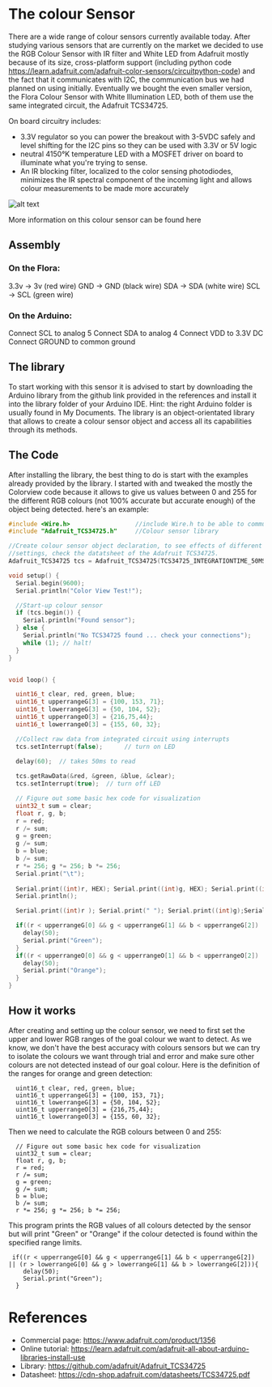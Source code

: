 # The colour Sensor

There are a wide range of colour sensors currently available today. After studying various sensors that are currently on the market we 
decided to use the RGB Colour Sensor with IR filter and White LED from Adafruit mostly because of its size, cross-platform support (including python code https://learn.adafruit.com/adafruit-color-sensors/circuitpython-code) 
and the fact that it communicates with I2C, the communication bus we had planned on using initially. Eventually we bought the even smaller version, the Flora Colour Sensor with White Illumination LED,
both of them use the same integrated circuit, the Adafruit TCS34725.

On board circuitry includes: 
* 3.3V regulator so you can power the breakout with 3-5VDC safely and level shifting for the I2C pins so they can be used with 3.3V or 5V logic
* neutral 4150°K temperature LED with a MOSFET driver on board to illuminate what you're trying to sense. 
* An IR blocking filter, localized to the color sensing photodiodes, minimizes the IR spectral component of the incoming light and allows colour measurements to be made more 
accurately

![alt text](electronics/sensors/ColorSensor/Flora.png )


More information on this colour sensor can be found here

## Assembly

### On the Flora:

3.3v -> 3v (red wire)
GND -> GND (black wire)
SDA -> SDA (white wire) 
SCL -> SCL (green wire)

### On the Arduino:
Connect SCL    to analog 5
Connect SDA    to analog 4
Connect VDD    to 3.3V DC
Connect GROUND to common ground

## The library
To start working with this sensor it is advised to start by downloading the Arduino library from the github link provided in the references and install
it into the library folder of your Arduino IDE. Hint: the right Arduino folder is usually found in My Documents. The library is an object-orientated library
that allows to create a colour sensor object and access all  its capabilities through its methods.

## The Code
After installing the library, the best thing to do is start with the examples already provided by the library. I started with and tweaked the mostly the 
Colorview code because it allows to give us values between 0 and 255 for the different RGB colours (not 100% accurate but accurate enough) of the 
object being detected. here's an example:

```cpp
#include <Wire.h>                  //include Wire.h to be able to communicate through I2C on Arduino board
#include "Adafruit_TCS34725.h"     //Colour sensor library

//Create colour sensor object declaration, to see effects of different integration time and gain
//settings, check the datatsheet of the Adafruit TCS34725.  
Adafruit_TCS34725 tcs = Adafruit_TCS34725(TCS34725_INTEGRATIONTIME_50MS, TCS34725_GAIN_4X);

void setup() {
  Serial.begin(9600);
  Serial.println("Color View Test!");

  //Start-up colour sensor
  if (tcs.begin()) {
    Serial.println("Found sensor");
  } else {
    Serial.println("No TCS34725 found ... check your connections");
    while (1); // halt!
  }
}


void loop() {

  uint16_t clear, red, green, blue;
  uint16_t upperrangeG[3] = {100, 153, 71};
  uint16_t lowerrangeG[3] = {50, 104, 52};
  uint16_t upperrangeO[3] = {216,75,44};
  uint16_t lowerrangeO[3] = {155, 60, 32};  

  //Collect raw data from integrated circuit using interrupts
  tcs.setInterrupt(false);      // turn on LED

  delay(60);  // takes 50ms to read 
  
  tcs.getRawData(&red, &green, &blue, &clear);
  tcs.setInterrupt(true);  // turn off LED

  // Figure out some basic hex code for visualization
  uint32_t sum = clear;
  float r, g, b;
  r = red; 
  r /= sum;
  g = green; 
  g /= sum;
  b = blue; 
  b /= sum;
  r *= 256; g *= 256; b *= 256;
  Serial.print("\t");
  
  Serial.print((int)r, HEX); Serial.print((int)g, HEX); Serial.print((int)b, HEX);
  Serial.println();

  Serial.print((int)r ); Serial.print(" "); Serial.print((int)g);Serial.print(" ");  Serial.println((int)b );

  if((r < upperrangeG[0] && g < upperrangeG[1] && b < upperrangeG[2]) || (r > lowerrangeG[0] && g > lowerrangeG[1] && b > lowerrangeG[2])){
    delay(50);
    Serial.print("Green");
  }
  if((r < upperrangeO[0] && g < upperrangeO[1] && b < upperrangeO[2]) || (r > lowerrangeO[0] && g > lowerrangeO[1] && b > lowerrangeO[2])){
    delay(50);
    Serial.print("Orange");
  }
}
``` 

## How it works
After creating and setting up the colour sensor, we need to first set the upper and lower RGB ranges of the goal colour we want to detect. As we know,
we don't have the best accuracy with colours sensors but we can try to isolate the colours we want through trial and error and make sure other colours 
are not detected instead of our goal colour. Here is the definition of the ranges for orange and green detection:
```
  uint16_t clear, red, green, blue;
  uint16_t upperrangeG[3] = {100, 153, 71};
  uint16_t lowerrangeG[3] = {50, 104, 52};
  uint16_t upperrangeO[3] = {216,75,44};
  uint16_t lowerrangeO[3] = {155, 60, 32};  
```

Then we need to calculate the RGB colours between 0 and 255:
```
  // Figure out some basic hex code for visualization
  uint32_t sum = clear;
  float r, g, b;
  r = red; 
  r /= sum;
  g = green; 
  g /= sum;
  b = blue; 
  b /= sum;
  r *= 256; g *= 256; b *= 256;
```

This program prints the RGB values of all colours detected by the sensor but will print "Green" or "Orange" if the colour detected is found within
the specified range limits.

```
 if((r < upperrangeG[0] && g < upperrangeG[1] && b < upperrangeG[2]) || (r > lowerrangeG[0] && g > lowerrangeG[1] && b > lowerrangeG[2])){
    delay(50);
    Serial.print("Green");
  }
```


# References
- Commercial page: https://www.adafruit.com/product/1356
- Online tutorial: https://learn.adafruit.com/adafruit-all-about-arduino-libraries-install-use
- Library: https://github.com/adafruit/Adafruit_TCS34725
- Datasheet: https://cdn-shop.adafruit.com/datasheets/TCS34725.pdf
